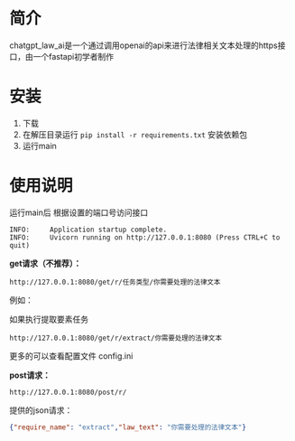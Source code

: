 # 简介
chatgpt_law_ai是一个通过调用openai的api来进行法律相关文本处理的https接口，由一个fastapi初学者制作

# 安装
1. 下载
2. 在解压目录运行 `pip install -r requirements.txt` 安装依赖包
3. 运行main

# 使用说明
运行main后
根据设置的端口号访问接口
```
INFO:     Application startup complete.
INFO:     Uvicorn running on http://127.0.0.1:8080 (Press CTRL+C to quit)
```

**get请求（不推荐）：**
```
http://127.0.0.1:8080/get/r/任务类型/你需要处理的法律文本
```
例如：

如果执行提取要素任务
```
http://127.0.0.1:8080/get/r/extract/你需要处理的法律文本
```

更多的可以查看配置文件 config.ini

**post请求：**
```
http://127.0.0.1:8080/post/r/
```

提供的json请求：
```json
{"require_name": "extract","law_text": "你需要处理的法律文本"}
```
